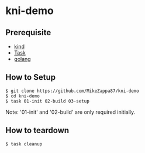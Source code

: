 # kni-demo

## Prerequisite

- [kind](https://github.com/kubernetes-sigs/kind)
- [Task](https://taskfile.dev/)
- [golang](https://go.dev/)


## How to Setup

```
$ git clone https://github.com/MikeZappa87/kni-demo
$ cd kni-demo
$ task 01-init 02-build 03-setup
```

Note: '01-init' and '02-build' are only required initially.

## How to teardown

```
$ task cleanup
```

